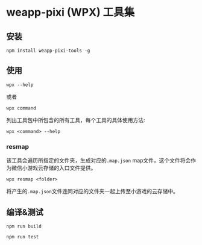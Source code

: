 # weapp-pixi (WPX) 工具集

## 安装

```
npm install weapp-pixi-tools -g
```

## 使用

```
wpx --help
```
或者
```
wpx command
```
列出工具包中所包含的所有工具，每个工具的具体使用方法:
```
wpx <command> --help
```

### resmap

该工具会遍历所指定的文件夹，生成对应的`.map.json` map文件，这个文件将会作为微信小游戏云存储的入口文件提供。

```
wpx resmap <folder>
```
将产生的`.map.json`文件连同对应的文件夹一起上传至小游戏的云存储中。

## 编译&测试

```
npm run build
```

```
npm run test
```
